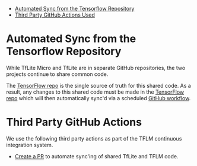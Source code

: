 <!--ts-->
   * [Automated Sync from the Tensorflow Repository](#automated-sync-from-the-tensorflow-repository)
   * [Third Party GitHub Actions Used](#third-party-github-actions-used)

<!-- Added by: advaitjain, at: Thu 29 Apr 2021 12:54:23 PM PDT -->

<!--te-->

[TensorFlow repo]: https://github.com/tensorflow/tensorflow

# Automated Sync from the Tensorflow Repository

While TfLite Micro and TfLite are in separate GitHub repositories, the two
projects continue to share common code.

The [TensorFlow repo][] is the single source of truth for this
shared code. As a result, any changes to this shared code must be made in the
[TensorFlow repo][] which will then automatically sync'd via a scheduled
[GitHub workflow](../.github/workflows/sync.yml).


# Third Party GitHub Actions
We use the following third party actions as part of the TFLM continuous
integration system.

 * [Create a PR](https://github.com/peter-evans/create-pull-request) to automate
   sync'ing of shared TfLite and TFLM code.

